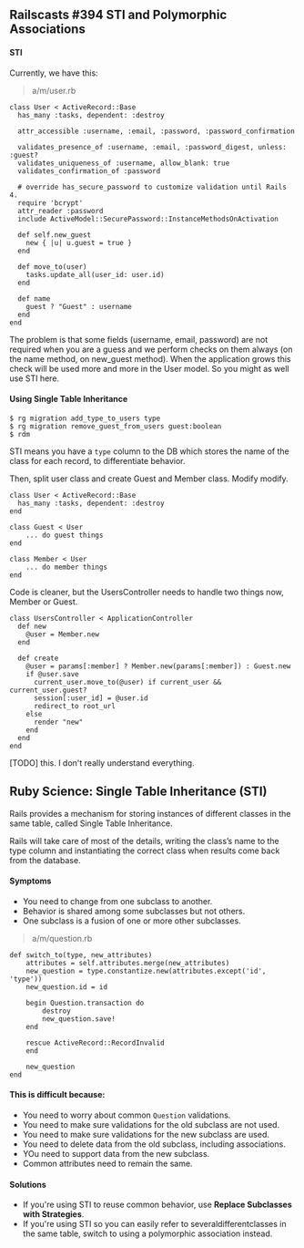## Railscasts #394 STI and Polymorphic Associations

#### STI

Currently, we have this:

> a/m/user.rb

    class User < ActiveRecord::Base
      has_many :tasks, dependent: :destroy

      attr_accessible :username, :email, :password, :password_confirmation

      validates_presence_of :username, :email, :password_digest, unless: :guest?
      validates_uniqueness_of :username, allow_blank: true
      validates_confirmation_of :password

      # override has_secure_password to customize validation until Rails 4.
      require 'bcrypt'
      attr_reader :password
      include ActiveModel::SecurePassword::InstanceMethodsOnActivation
      
      def self.new_guest
        new { |u| u.guest = true }
      end
      
      def move_to(user)
        tasks.update_all(user_id: user.id)
      end
      
      def name
        guest ? "Guest" : username
      end
    end

The problem is that some fields (username, email, password) are not required when you are a guess and we perform checks on them always (on the name method, on new_guest method). When the application grows this check will be used more and more in the User model. So you might as well use STI here.

#### Using Single Table Inheritance

    $ rg migration add_type_to_users type
    $ rg migration remove_guest_from_users guest:boolean
    $ rdm

STI means you have a `type` column to the DB which stores the name of the class for each record, to differentiate behavior.

Then, split user class and create Guest and Member class. Modify modify.

    class User < ActiveRecord::Base
      has_many :tasks, dependent: :destroy
    end

    class Guest < User
        ... do guest things
    end

    class Member < User
        ... do member things
    end

Code is cleaner, but the UsersController needs to handle two things now, Member or Guest.

    class UsersController < ApplicationController
      def new
        @user = Member.new
      end

      def create
        @user = params[:member] ? Member.new(params[:member]) : Guest.new
        if @user.save
          current_user.move_to(@user) if current_user && current_user.guest?
          session[:user_id] = @user.id
          redirect_to root_url
        else
          render "new"
        end
      end
    end




[TODO] this. I don't really understand everything.

## Ruby Science: Single Table Inheritance (STI)

Rails provides a mechanism for storing instances of different classes in the same table, called Single Table Inheritance. 

Rails will take care of most of the details, writing the class’s name to the type column and instantiating the correct class when results come back from the database.

#### Symptoms
- You need to change from one subclass to another.
- Behavior is shared among some subclasses but not others.
- One subclass is a fusion of one or more other subclasses.

> a/m/question.rb

    def switch_to(type, new_attributes)
        attributes = self.attributes.merge(new_attributes)
        new_question = type.constantize.new(attributes.except('id', 'type')) 
        new_question.id = id
    
        begin Question.transaction do
            destroy
            new_question.save!
        end

        rescue ActiveRecord::RecordInvalid 
        end

        new_question
    end

#### This is difficult because:

- You need to worry about common `Question` validations.
- You need to make sure validations for the old subclass are not used.
- You need to make sure validations for the new subclass are used.
- You need to delete data from the old subclass, including associations.
- YOu need to support data from the new subclass.
- Common attributes need to remain the same.

#### Solutions
- If you're using STI to reuse common behavior, use __Replace Subclasses with Strategies__.
- If you're using STI so you can easily refer to severaldifferentclasses in the same table, switch to using a polymorphic association instead.
